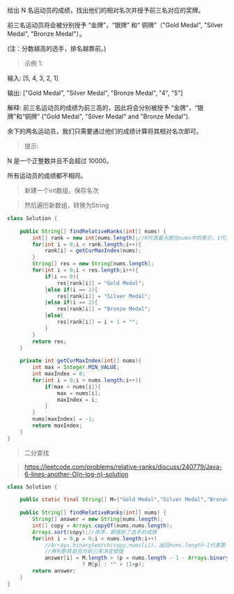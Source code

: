 给出 N 名运动员的成绩，找出他们的相对名次并授予前三名对应的奖牌。

前三名运动员将会被分别授予 “金牌”，“银牌” 和“ 铜牌”（"Gold Medal", "Silver Medal", "Bronze Medal"）。

(注：分数越高的选手，排名越靠前。)

>示例 1:

输入: [5, 4, 3, 2, 1]

输出: ["Gold Medal", "Silver Medal", "Bronze Medal", "4", "5"]

解释: 前三名运动员的成绩为前三高的，因此将会分别被授予 “金牌”，“银牌”和“铜牌” ("Gold Medal", "Silver Medal" and "Bronze Medal").

余下的两名运动员，我们只需要通过他们的成绩计算将其相对名次即可。

>提示:

N 是一个正整数并且不会超过 10000。

所有运动员的成绩都不相同。


>新建一个int数组，保存名次

>然后遍历新数组，转换为String
```java
class Solution {
    
    public String[] findRelativeRanks(int[] nums) {
        int[] rank = new int[nums.length];//0代表最大数在nums中的索引，1代表第二大，依次类推
        for(int i = 0;i < rank.length;i++){
            rank[i] = getCurMaxIndex(nums);
        }
        String[] res = new String[nums.length];
        for(int i = 0;i < res.length;i++){
            if(i == 0){
                res[rank[i]] = "Gold Medal";
            }else if(i == 1){
                res[rank[i]] = "Silver Medal";
            }else if(i == 2){
                res[rank[i]] = "Bronze Medal";
            }else{
                res[rank[i]] = i + 1 + "";
            }
        }
        return res;
    }
    
    private int getCurMaxIndex(int[] nums){
        int max = Integer.MIN_VALUE;
        int maxIndex = 0;
        for(int i = 0;i < nums.length;i++){
            if(max < nums[i]){
                max = nums[i];
                maxIndex = i;
            }
        }
        nums[maxIndex] = -1;
        return maxIndex;
    }
}
```
>二分查找

>https://leetcode.com/problems/relative-ranks/discuss/240779/Java-6-lines-another-O(n-log-n)-solution
```java
class Solution {
    
    public static final String[] M={"Gold Medal","Silver Medal","Bronze Medal"};
    
    public String[] findRelativeRanks(int[] nums) {
        String[] answer = new String[nums.length];
        int[] copy = Arrays.copyOf(nums,nums.length);
        Arrays.sort(copy);//排序，即得到了选手的成绩
        for(int i = 0,p = 0;i < nums.length;i++) 
            //Arrays.binarySearch(copy,nums[i])，返回nums.length-1代表第一名，依次类推
            //再判断其是否为前三来决定赋值
            answer[i] = M.length > (p = nums.length - 1 - Arrays.binarySearch(copy,nums[i])) 
                        ? M[p] : "" + (1+p);
        return answer;
    }
}
```
